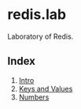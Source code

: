 # redis.lab

Laboratory of Redis.

## Index

1. [Intro](intro.md)
2. [Keys and Values](keys_and_values.md)
3. [Numbers](numbers.md)
